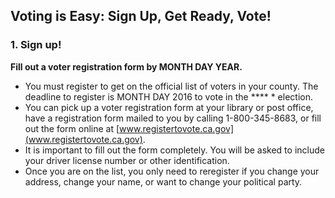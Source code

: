 ## Voting is Easy:  Sign Up, Get Ready, Vote!
### 1. Sign up!
**Fill out a voter registration form by MONTH DAY YEAR.**

- You must register to get on the official list of voters in your county.  The deadline to register is MONTH DAY 2016 to vote in the **** * election.
- You can pick up a voter registration form at your library or post office, have a registration form mailed to you by calling 1-800-345-8683, or fill out the form online at [www.registertovote.ca.gov](www.registertovote.ca.gov).
- It is important to fill out the form completely. You will be asked to include your driver license number or other identification.   
- Once you are on the list, you only need to reregister if you change your address, change your name, or want to change your political party. 







